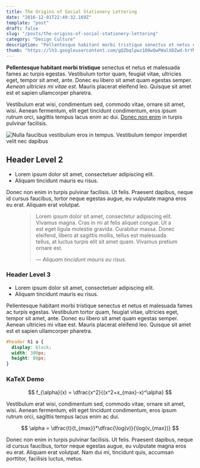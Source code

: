 ```yaml
---
title: The Origins of Social Stationery Lettering
date: "2016-12-01T22:40:32.169Z"
template: "post"
draft: false
slug: "/posts/the-origins-of-social-stationery-lettering"
category: "Design Culture"
description: "Pellentesque habitant morbi tristique senectus et netus et malesuada fames ac turpis egestas. Vestibulum tortor quam, feugiat vitae, ultricies eget, tempor sit amet, ante."
thumb: "https://lh3.googleusercontent.com/gQZbqlpwz1O0wQwPWalX8Zwd-hrYMtILnUjOYVNMtH_w2WdksYaUOfmyY-oyzOuNbW17fVXdYYDZGMnDfxzGiMiIuFrKA6cWPmRyubB47HouQZdhe1ccaGP9dzbzU4-NSbNwo2yal6Nubnxfu6nb6H89lTmqc3G_TEEhXOvjbkJEUikUU9sS90a6Kq4Tjjs8FAUgJL0cSIRPe5QlujH0FrsWpWPPT-mfN-jY-YvdcgCjwClVb5MlznXeBlqaJIGbaoKpk_hdBUpNyq2_ZjlFBjDekS7au6GEMD279zkbeqyIVmHg4j_Wvw6SFHGsyTCmDDhfDY8yMHYZjd2H3G-zgUzyigVwwg0xAOInhwq41hCPPutaQQ2bmZyjja1bC_m1HKbwM3ZkVIs0LDyABBJcMGZy8g5luQp0WVxDEkt0UEUKpSadQbSsKJY_PVHtd_iduutpC6dndMrnC0dVS-6n9Exk02LAaXa4s0R-nVan2MZs7PI95MEq5cqKSx46JCCGSZX7mqaXSmnCSGW3p9QWqz43uzXatSPO6WoDoX7tMRmwKFvfZprYKvaRlRl9K2eYS1LJ3X_GCKzYOMC9x8GkQuPHlUyMqNdzuyke9-uCe2B__ntiAukIHgwifYIjW3O6=w2560-h1862"
---
```


**Pellentesque habitant morbi tristique** senectus et netus et malesuada fames ac turpis egestas. Vestibulum tortor quam, feugiat vitae, ultricies eget, tempor sit amet, ante. Donec eu libero sit amet quam egestas semper. *Aenean ultricies mi vitae est.* Mauris placerat eleifend leo. Quisque sit amet est et sapien ullamcorper pharetra. 

Vestibulum erat wisi, condimentum sed, commodo vitae, ornare sit amet, wisi. Aenean fermentum, elit eget tincidunt condimentum, eros ipsum rutrum orci, sagittis tempus lacus enim ac dui.  [Donec non enim](#) in turpis pulvinar facilisis.

![Nulla faucibus vestibulum eros in tempus. Vestibulum tempor imperdiet velit nec dapibus](/media/image-3.jpg)

## Header Level 2

+ Lorem ipsum dolor sit amet, consectetuer adipiscing elit.
+ Aliquam tincidunt mauris eu risus.

Donec non enim in turpis pulvinar facilisis. Ut felis. Praesent dapibus, neque id cursus faucibus, tortor neque egestas augue, eu vulputate magna eros eu erat. Aliquam erat volutpat. 

<figure>
	<blockquote>
		<p>Lorem ipsum dolor sit amet, consectetur adipiscing elit. Vivamus magna. Cras in mi at felis aliquet congue. Ut a est eget ligula molestie gravida. Curabitur massa. Donec eleifend, libero at sagittis mollis, tellus est malesuada tellus, at luctus turpis elit sit amet quam. Vivamus pretium ornare est.</p>
		<footer>
			<cite>— Aliquam tincidunt mauris eu risus.</cite>
		</footer>
	</blockquote>
</figure>

### Header Level 3

+ Lorem ipsum dolor sit amet, consectetuer adipiscing elit.
+ Aliquam tincidunt mauris eu risus.

Pellentesque habitant morbi tristique senectus et netus et malesuada fames ac turpis egestas. Vestibulum tortor quam, feugiat vitae, ultricies eget, tempor sit amet, ante. Donec eu libero sit amet quam egestas semper. Aenean ultricies mi vitae est. Mauris placerat eleifend leo. Quisque sit amet est et sapien ullamcorper pharetra.

```css
#header h1 a {
  display: block;
  width: 300px;
  height: 80px;
}
```

### KaTeX Demo

$$
f_{\alpha}(x) = \dfrac{x^2}{(x^2+x_{max}-x)^\alpha}
$$

Vestibulum erat wisi, condimentum sed, commodo vitae, ornare sit amet, wisi. Aenean fermentum, elit eget tincidunt condimentum, eros ipsum rutrum orci, sagittis tempus lacus enim ac dui.

$$
\alpha = \dfrac{t}{t_{max}}*\dfrac{\log(v)}{\log(v_{max})}
$$

Donec non enim in turpis pulvinar facilisis. Ut felis. Praesent dapibus, neque id cursus faucibus, tortor neque egestas augue, eu vulputate magna eros eu erat. Aliquam erat volutpat. Nam dui mi, tincidunt quis, accumsan porttitor, facilisis luctus, metus.